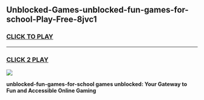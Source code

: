 
## Unblocked-Games-unblocked-fun-games-for-school-Play-Free-8jvc1
<h3>
<a href="https://premium76.site?title=unblocked-fun-games-for-school&ref=23A">CLICK TO PLAY</a></h3>
<hr>

<h3>
<a href="https://premium76.site?title=unblocked-fun-games-for-school&ref=23A">CLICK 2 PLAY</a>
  
</h3>

<a href="https://premium76.site?title=unblocked-fun-games-for-school&ref=23A"><img src="https://clearcache.store/games.png"></a>


**unblocked-fun-games-for-school games unblocked: Your Gateway to Fun and Accessible Online Gaming**
